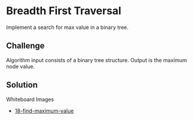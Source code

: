# Breadth First Traversal
Implement a search for max value in a binary tree.

## Challenge
Algorithm input consists of a binary tree structure.
Output is the maximum node value.

## Solution
Whiteboard Images
- [18-find-maximum-value](../assets/18-find-maximum-value.jpg)

